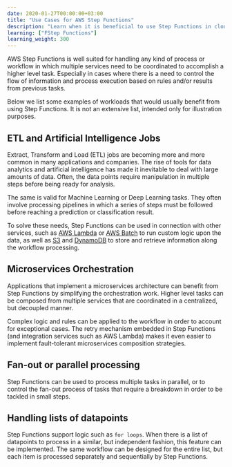```yaml
---
date: 2020-01-27T00:00:00+03:00
title: "Use Cases for AWS Step Functions"
description: "Learn when it is beneficial to use Step Functions in cloud systems"
learning: ["FStep Functions"]
learning_weight: 300
---
```


AWS Step Functions is well suited for handling any kind of process or workflow in which multiple services need to be coordinated to accomplish a higher level task. Especially in cases where there is a need to control the flow of information and process execution based on rules and/or results from previous tasks.

Below we list some examples of workloads that would usually benefit from using Step Functions. It is not an extensive list, intended only for illustration purposes.


## ETL and Artificial Intelligence Jobs

Extract, Transform and Load (ETL) jobs are becoming more and more common in many applications and companies. The rise of tools for data analytics and artificial intelligence has made it inevitable to deal with large amounts of data. Often, the data points require manipulation in multiple steps before being ready for analysis.

The same is valid for Machine Learning or Deep Learning tasks. They often involve processing pipelines in which a series of steps must be followed before reaching a prediction or classification result.

To solve these needs, Step Functions can be used in connection with other services, such as [AWS Lambda](/knowledge-base/aws-lambda/introduction-to-aws-lambda/?utm_source=dashbird-site&utm_medium=article&utm_campaign=knowledge-base&utm_content=step-functions) or [AWS Batch](https://aws.amazon.com/batch/) to run custom logic upon the data, as well as [S3](https://aws.amazon.com/s3/) and [DynamoDB](https://aws.amazon.com/dynamodb/) to store and retrieve information along the workflow processing.


## Microservices Orchestration

Applications that implement a microservices architecture can benefit from Step Functions by simplifying the orchestration work. Higher level tasks can be composed from multiple services that are coordinated in a centralized, but decoupled manner.

Complex logic and rules can be applied to the workflow in order to account for exceptional cases. The retry mechanism embedded in Step Functions (and integration services such as AWS Lambda) makes it even easier to implement fault-tolerant microservices composition strategies.


## Fan-out or parallel processing

Step Functions can be used to process multiple tasks in parallel, or to control the fan-out process of tasks that require a breakdown in order to be tackled in small steps.


## Handling lists of datapoints

Step Functions support logic such as `for loops`. When there is a list of datapoints to process in a similar, but independent fashion, this feature can be implemented. The same workflow can be designed for the entire list, but each item is processed separately and sequentially by Step Functions.


